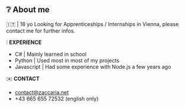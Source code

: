 
 ## :grey_question: About me
:it: | 18 yo
Looking for Apprenticeships / Internships in Vienna, please contact me for further infos.

:grey_exclamation: **EXPERIENCE**
- C# | Mainly learned in school
- Python | Used most in most of my projects
- Javascript | Had some experience with Node.js a few years ago


:envelope: **CONTACT**

+ contact@zaccaria.net
+ +43 665 655 72532 (english only)
